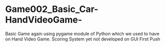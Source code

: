 # Game002_Basic_Car-HandVideoGame-
Basic Game again using pygame module of Python which we used to have on Hand Video Game. Scoring System yet not developed on GUI
First Push

